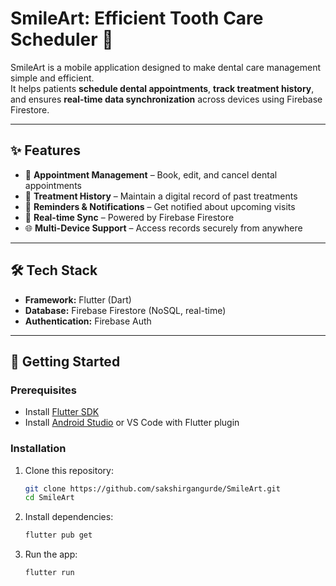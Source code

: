 # SmileArt: Efficient Tooth Care Scheduler 🦷

SmileArt is a mobile application designed to make dental care management simple and efficient.  
It helps patients **schedule dental appointments**, **track treatment history**, and ensures **real-time data synchronization** across devices using Firebase Firestore.  

---

## ✨ Features
- 📅 **Appointment Management** – Book, edit, and cancel dental appointments  
- 📝 **Treatment History** – Maintain a digital record of past treatments  
- 🔔 **Reminders & Notifications** – Get notified about upcoming visits  
- 🔄 **Real-time Sync** – Powered by Firebase Firestore  
- 🌐 **Multi-Device Support** – Access records securely from anywhere  

---

## 🛠️ Tech Stack
- **Framework:** Flutter (Dart)  
- **Database:** Firebase Firestore (NoSQL, real-time)  
- **Authentication:** Firebase Auth    

---

## 🚀 Getting Started

### Prerequisites
- Install [Flutter SDK](https://docs.flutter.dev/get-started/install)  
- Install [Android Studio](https://developer.android.com/studio) or VS Code with Flutter plugin  

### Installation
1. Clone this repository:
   ```bash
   git clone https://github.com/sakshirgangurde/SmileArt.git
   cd SmileArt
2. Install dependencies:
   ```bash
   flutter pub get
3. Run the app:
   ```bash
   flutter run
